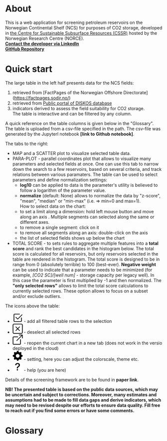 # About
This is a web application for screening petroleum reservoirs on the Norwegian Continental Shelf (NCS) for purposes of CO2 storage, developed in [the Centre for Sustainable Subsurface Resources (CSSR)](https://cssr.no/) hosted by the Norwegian Research Centre (NORCE).  
[**Contact the developer via LinkedIn**](https://www.linkedin.com/in/alexey-khrulenko-8021a64a/)  
[**GitHub Repository**](https://github.com/cssr-tools/SubCSeT)  

# Quick start
The large table in the left half presents data for the NCS fields:  
1. retrieved from [FactPages of the Norwegian Offshore Directorate] (https://factpages.sodir.no/)  
2. retrieved from [Public portal of DISKOS database](https://www.diskos.com/)  
3. indicators derived to assess the field suitability for CO2 storage.  
The table is interactive and can be filtered by any column.  

A quick reference on the table columns is given below in the "Glossary".
The table is uploaded from a csv-file specified in the path. 
The csv-file was generated by the Jupyterl notebook **[link to Github notebook]**.

The tabs to the right:  
+ MAP and a SCATTER plot to visualize selected table data.  
+ PARA-PLOT - parallel coordinates plot that allows to visualize many parameters and selected fields at once. One can use this tab to narrow down the search to a few reservoirs, based on several criteria, and track relations between various paramaters.  The table can be used to select parameters and define normalization settings:  
    + **log10** can be applied to data is the parameter's utility is believed to follow a logarithm  of the parameter value.   
    + **normalize** (default: None) allows to normalize the data by "z-score",  "mean", "median" or "min-max" (i.e. => min=0 and max=1).   
How to select data on the chart: 
    *  to set a limit along a dimension: hold left mouse button and move along an axis . Multiple segments can selected along the same or different axes.  
    * to remove a single segment: click on it
    * to remove all segments along an axis: double-click on the axis  
    * the list of selected fields shows up below the chart  
+ TOTAL SCORE - to sets rules to aggregate multiple features into a **total score** and rank the best candidates in the histogram below. The total score is calculated for all reservoirs, but only reservoirs selected in the table are rendered in the histogram. 
The total score is designed to be in range from 0 (absolutely terrible) to 100 (best-ever). **Negative weight** can be used to indicate that a parameter needs to be minimized (for example, *[CO2 SC]/[well num]* - storage capacity per legacy well).  In this case the parameter is first multiplied by -1 and then normalized. The **"only selected rows"** allows to limit the total score calculations to currently selected rows. These option allows to focus on a subset and/or exclude outliers.  

The icons above the table:
* ![](/assets/check2-square.svg) - add all filtered table rows to the selection
* ![](/assets/x-square.svg) - deselect all selected rows
* ![](/assets/box-arrow-up-right.svg) - reopen the current chart in a new tab (does not work in the versio deployed in the cloud)
* ![](/assets/gear-fill.svg) - setting, here you can adjust the colorscale, theme etc.
* ![](/assets/question-lg.svg) - help (you are here)

Details of the screening framework are to be found in **paper link**.

**NB! The presented table is based on the public data sources, which may be uncertain and subject to corrections. 
Moreover, many estimates and assumptions had to be made to fill data gaps and derive indicators, which may need to be revised despite our efforts to ensure data quality. 
Fill free to reach out if you find some errors or have some comments.**  

# Glossary
